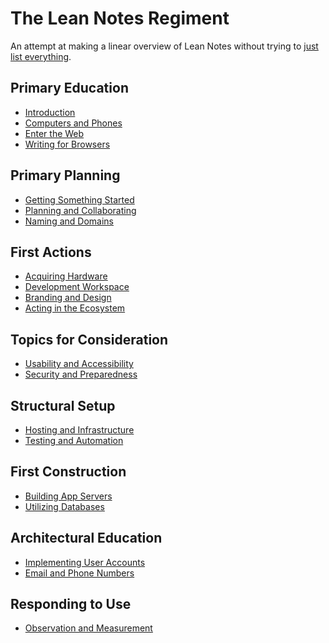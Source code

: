 # The Lean Notes Regiment

An attempt at making a linear overview of Lean Notes without trying to [just list everything](c8c4173e-e0ca-4218-a33a-e5b0ae48e9ef.md).

## Primary Education

- [Introduction][]
- [Computers and Phones][]
- [Enter the Web][]
- [Writing for Browsers][]

## Primary Planning

- [Getting Something Started][]
- [Planning and Collaborating][]
- [Naming and Domains][]

## First Actions

- [Acquiring Hardware][]
- [Development Workspace][]
- [Branding and Design][]
- [Acting in the Ecosystem][]

## Topics for Consideration

- [Usability and Accessibility][]
- [Security and Preparedness][]

## Structural Setup

- [Hosting and Infrastructure][]
- [Testing and Automation][]

## First Construction

- [Building App Servers][]
- [Utilizing Databases][]

## Architectural Education

- [Implementing User Accounts][]
- [Email and Phone Numbers][]

## Responding to Use

- [Observation and Measurement][]

[Introduction]: 897e178c-a82e-4006-a6ae-fae31a2a8eac.md
[Getting Something Started]: 21d2ac62-4802-478b-b91c-1662495dc65b.md
[Acquiring Hardware]: 532b2c28-d212-4a70-a953-739894acdee5.md
[Planning and Collaborating]: 5f81053e-eeb1-4df4-8d05-5543782bd0d9.md
[Naming and Domains]: c921aaa9-205f-4f2a-accd-116d5537e17b.md
[Branding and Design]: 28eefb9f-cdfb-49e9-a6a2-7993adbe80fb.md
[Acting in the Ecosystem]: 291a3608-b5f1-4a27-8161-7a20751c9ef3.md
[Development Workspace]: 2cfd29c6-8dab-4840-bd2c-55ab1284db28.md
[Computers and Phones]: 4f4e8cd8-f357-4870-b820-6586d5f276dd.md
[Enter the Web]: 332cff27-1704-46ad-a768-22c647b123b4.md
[Writing for Browsers]: 1aadb557-3d09-499b-8c44-f406a3e5cfd8.md
[Building App Servers]: b9922a97-11e5-4243-972d-4f949f699bd5.md
[Implementing User Accounts]: c6891500-92fd-4774-9a14-d734d99bbdb4.md
[Utilizing Databases]: 2c3e13ff-0d72-47cc-9656-28c3e407ac60.md
[Testing and Automation]: a27bdf95-af28-4934-b95b-5135bf9e1e65.md
[Hosting and Infrastructure]: 8c7d6fd3-5be6-4a00-bb9a-a8dd150ff7fe.md
[Security and Preparedness]: 8f0dbfcd-db75-4323-b8cc-3d8d1c8fef61.md
[Email and Phone Numbers]: 2ced18b2-8863-4831-84d6-ee5c428f49e7.md
[Usability and Accessibility]: 3c530c06-4848-4697-a3b8-71a23fbc3d6b.md
[Observation and Measurement]: 46a6ca68-e588-4a2f-a13a-1e4490b12c7f.md
